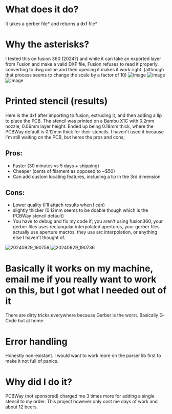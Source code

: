 # What does it do?
It takes a gerber file* and returns a dxf file*
# Why the asterisks?
I tested this on fusion 360 (2024?) and while it can take an exported layer from Fusion and make a valid DXF file, Fusion refuses to read it properly. converting to dwg online and then opening it makes it work right. (although that process seems to change the scale by a factor of 10)
![image](https://github.com/user-attachments/assets/add1f868-eaf0-41a4-9c41-51382dea5b55)
![image](https://github.com/user-attachments/assets/43c8469f-ccb3-46ac-9e07-e8c3eb15ac68)
![image](https://github.com/user-attachments/assets/f1f38ab8-fb6e-4bfe-9c09-259aa8702509)

# Printed stencil (results)
Here is the dxf after importing to fusion, extruding it, and then adding a lip to place the PCB. The stencil was printed on a Bambu X1C with 0.2mm nozzle, 0.06mm layer height. Ended up being 0.18mm thick, where the PCBWay default is 0.12mm thick for their stencils.
I haven't used it because I'm still waiting on the PCB, but heres the pros and cons;
## Pros:
- Faster (30 minutes vs 5 days + shipping)
- Cheaper (cents of filament as opposed to ~$50)
- Can add custom locating features, including a lip in the 3rd dimension
## Cons:
- Lower quality (I'll attach results when I can)
- slightly thicker (0.12mm seems to be doable though which is the PCBWay stencil default)
- You have to debug and fix my code if; you aren't using fusion360, your gerber files uses rectangular interpolated apertures, your gerber files actually use aperture macros, they use arc interpolation, or anything else I haven't thought of.

![20240929_190759](https://github.com/user-attachments/assets/0efde98c-5edd-426c-a91d-155007a332e0)
![20240929_190736](https://github.com/user-attachments/assets/4fd37eda-882e-4e6f-a21c-01c3e79113ea)


# Basically it works on my machine, email me if you really want to work on this, but I got what I needed out of it
There are dirty tricks everywhere because Gerber is the worst. Basically G-Code but at home.

# Error handling
Honestly non-existant. I would want to work more on the parser lib first to make it not full of panics.

# Why did I do it?
PCBWay (not sponsored) charged me 3 times more for adding a single stencil to my order. This project however only cost me days of work and about 12 beers.
